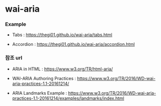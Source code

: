 # wai-aria

### Example

  - Tabs : https://thegi01.github.io/wai-aria/tabs.html

  - Accordion : https://thegi01.github.io/wai-aria/accordion.html


### 참조 url

 - ARIA in HTML : https://www.w3.org/TR/html-aria/

 - WAI-ARIA Authoring Practices : https://www.w3.org/TR/2016/WD-wai-aria-practices-1.1-20161214/
  
 - ARIA Landmarks Example : https://www.w3.org/TR/2016/WD-wai-aria-practices-1.1-20161214/examples/landmarks/index.html


 
  

